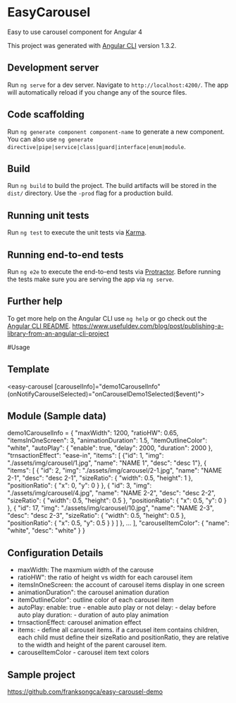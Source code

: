 # EasyCarousel

Easy to use carousel component for Angular 4

This project was generated with [Angular CLI](https://github.com/angular/angular-cli) version 1.3.2.

## Development server

Run `ng serve` for a dev server. Navigate to `http://localhost:4200/`. The app will automatically reload if you change any of the source files.

## Code scaffolding

Run `ng generate component component-name` to generate a new component. You can also use `ng generate directive|pipe|service|class|guard|interface|enum|module`.

## Build

Run `ng build` to build the project. The build artifacts will be stored in the `dist/` directory. Use the `-prod` flag for a production build.

## Running unit tests

Run `ng test` to execute the unit tests via [Karma](https://karma-runner.github.io).

## Running end-to-end tests

Run `ng e2e` to execute the end-to-end tests via [Protractor](http://www.protractortest.org/).
Before running the tests make sure you are serving the app via `ng serve`.

## Further help

To get more help on the Angular CLI use `ng help` or go check out the [Angular CLI README](https://github.com/angular/angular-cli/blob/master/README.md).
https://www.usefuldev.com/blog/post/publishing-a-library-from-an-angular-cli-project

#Usage

## Template
<easy-carousel [carouselInfo]="demo1CarouselInfo" (onNotifyCarouselSelected)="onCarouselDemo1Selected($event)"></easy-carousel>

## Module (Sample data)
demo1CarouselInfo = 
{
  "maxWidth": 1200,
  "ratioHW": 0.65,
  "itemsInOneScreen": 3,
  "animationDuration": 1.5,
  "itemOutlineColor": "white",
  "autoPlay": {
    "enable": true,
    "delay": 2000,
    "duration": 2000
  },
  "trnsactionEffect": "ease-in",
  "items": [
    {"id": 1, "img": "./assets/img/carousel/1.jpg", "name": "NAME 1", "desc": "desc 1"},
    {
      "items": [
        {
          "id": 2,
          "img": "./assets/img/carousel/2-1.jpg",
          "name": "NAME 2-1",
          "desc": "desc 2-1",
          "sizeRatio": {
            "width": 0.5,
            "height": 1
          },
          "positionRatio": {
            "x": 0,
            "y": 0
          }
        },
        {
          "id": 3,
          "img": "./assets/img/carousel/4.jpg",
          "name": "NAME 2-2",
          "desc": "desc 2-2",
          "sizeRatio": {
            "width": 0.5,
            "height": 0.5
          },
          "positionRatio": {
            "x": 0.5,
            "y": 0
          }
        },
        {
          "id": 17,
          "img": "./assets/img/carousel/10.jpg",
          "name": "NAME 2-3",
          "desc": "desc 2-3",
          "sizeRatio": {
            "width": 0.5,
            "height": 0.5
          },
          "positionRatio": {
            "x": 0.5,
            "y": 0.5
          }
        }
      ]
    },
  ...
  ],
  "carouselItemColor": {
    "name": "white",
    "desc": "white"
  }
}

## Configuration Details

- maxWidth: The maxmium width of the carouse
- ratioHW": the ratio of height vs width for each carousel item
- itemsInOneScreen: the account of carousel items display in one screen
- animationDuration": the carousel animation duration
- itemOutlineColor": outline color of each carousel item
- autoPlay: 
    enable: true  - enable auto play or not 
    delay: - delay before auto play
    duration: - duration of auto play animation
- trnsactionEffect: carousel animation effect
- items: - define all carousel items. if a carousel item contains children, each child must define their sizeRatio and positionRatio, they are relative to the width and height of the parent carousel item.
- carouselItemColor - carousel item text colors

## Sample project
https://github.com/franksongca/easy-carousel-demo

